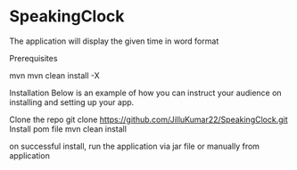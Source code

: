 # SpeakingClock
The application will display the given time in word format

Prerequisites
 
mvn
mvn clean install  -X

Installation
Below is an example of how you can instruct your audience on installing and setting up your app. 

Clone the repo
git clone https://github.com/JilluKumar22/SpeakingClock.git
Install pom file
mvn clean install

on successful install, run the application via jar file or manually from application

